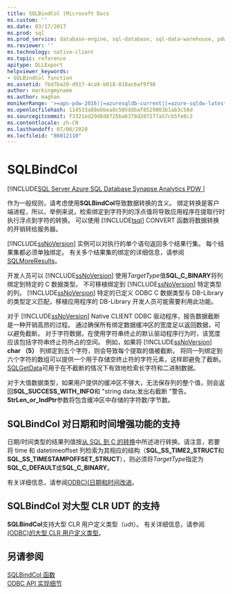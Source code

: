 ```yaml
---
title: SQLBindCol |Microsoft Docs
ms.custom: ''
ms.date: 03/17/2017
ms.prod: sql
ms.prod_service: database-engine, sql-database, sql-data-warehouse, pdw
ms.reviewer: ''
ms.technology: native-client
ms.topic: reference
apitype: DLLExport
helpviewer_keywords:
- SQLBindCol function
ms.assetid: fbd7ba20-d917-4ca9-b018-018ac6af9f98
author: markingmyname
ms.author: maghan
monikerRange: '>=aps-pdw-2016||=azuresqldb-current||=azure-sqldw-latest||>=sql-server-2016||=sqlallproducts-allversions||>=sql-server-linux-2017||=azuresqldb-mi-current'
ms.openlocfilehash: 114533a88ebbea8c505ddbaf8529003b1ab3c58d
ms.sourcegitcommit: f3321ed29d6d8725ba6378d207277a57cb5fe8c2
ms.contentlocale: zh-CN
ms.lasthandoff: 07/06/2020
ms.locfileid: "86012110"
---
```

# <a name="sqlbindcol"></a>SQLBindCol
[!INCLUDE[SQL Server Azure SQL Database Synapse Analytics PDW ](../../includes/applies-to-version/sql-asdb-asdbmi-asa-pdw.md)]

  作为一般规则，请考虑使用**SQLBindCol**导致数据转换的含义。 绑定转换是客户端进程，所以，举例来说，检索绑定到字符列的浮点值将导致应用程序在提取行时执行浮点到字符的转换。 可以使用 [!INCLUDE[tsql](../../includes/tsql-md.md)] CONVERT 函数将数据转换的开销转给服务器。  
  
 [!INCLUDE[ssNoVersion](../../includes/ssnoversion-md.md)] 实例可以对执行的单个语句返回多个结果行集。 每个结果集都必须单独绑定。 有关多个结果集的绑定的详细信息，请参阅[SQLMoreResults](../../relational-databases/native-client-odbc-api/sqlmoreresults.md)。  
  
 开发人员可以 [!INCLUDE[ssNoVersion](../../includes/ssnoversion-md.md)] 使用*TargetType*值**SQL_C_BINARY**将列绑定到特定的 C 数据类型。 不可移植绑定到 [!INCLUDE[ssNoVersion](../../includes/ssnoversion-md.md)] 特定类型的列。 [!INCLUDE[ssNoVersion](../../includes/ssnoversion-md.md)] 特定的已定义 ODBC C 数据类型与 DB-Library 的类型定义匹配，移植应用程序的 DB-Library 开发人员可能需要利用此功能。  
  
 对于 [!INCLUDE[ssNoVersion](../../includes/ssnoversion-md.md)] Native CLIENT ODBC 驱动程序，报告数据截断是一种开销高昂的过程。 通过确保所有绑定数据缓冲区的宽度足以返回数据，可以避免截断。 对于字符数据，在使用字符串终止的默认驱动程序行为时，该宽度应该包括字符串终止符所占的空间。 例如，如果将 [!INCLUDE[ssNoVersion](../../includes/ssnoversion-md.md)] **char （5）** 列绑定到五个字符，则会导致每个提取的值被截断。 将同一列绑定到六个字符的数组可以提供一个用于存储空终止符的字符元素，这样即避免了截断。 [SQLGetData](../../relational-databases/native-client-odbc-api/sqlgetdata.md)可用于在不截断的情况下有效地检索长字符和二进制数据。  
  
 对于大值数据类型，如果用户提供的缓冲区不够大，无法保存列的整个值，则会返回**SQL_SUCCESS_WITH_INFO**和 "string data;发出右截断 "警告。 **StrLen_or_IndPtr**参数将包含缓冲区中存储的字符数/字节数。  
  
## <a name="sqlbindcol-support-for-enhanced-date-and-time-features"></a>SQLBindCol 对日期和时间增强功能的支持  
 日期/时间类型的结果列值按[从 SQL 到 C 的转换](../../relational-databases/native-client-odbc-date-time/datetime-data-type-conversions-from-sql-to-c.md)中所述进行转换。请注意，若要将 time 和 datetimeoffset 列检索为其相应的结构（**SQL_SS_TIME2_STRUCT**和**SQL_SS_TIMESTAMPOFFSET_STRUCT**），则必须将*TargetType*指定为**SQL_C_DEFAULT**或**SQL_C_BINARY**。  
  
 有关详细信息，请参阅[ODBC&#41;&#40;日期和时间改进](../../relational-databases/native-client-odbc-date-time/date-and-time-improvements-odbc.md)。  
  
## <a name="sqlbindcol-support-for-large-clr-udts"></a>SQLBindCol 对大型 CLR UDT 的支持  
 **SQLBindCol**支持大型 CLR 用户定义类型（udt）。 有关详细信息，请参阅[&#40;ODBC&#41;的大型 CLR 用户定义类型](../../relational-databases/native-client/odbc/large-clr-user-defined-types-odbc.md)。  
  
## <a name="see-also"></a>另请参阅  
 [SQLBindCol 函数](https://go.microsoft.com/fwlink/?LinkId=59327)   
 [ODBC API 实现细节](../../relational-databases/native-client-odbc-api/odbc-api-implementation-details.md)  
  
  
